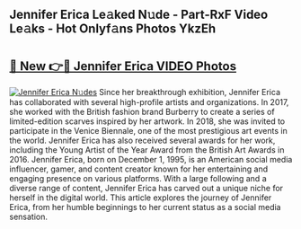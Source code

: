 ## Jennifer Erica Le𝚊ked N𝚞de - Part-RxF Video Le𝚊ks - Hot Onlyf𝚊ns Photos YkzEh

# <h2><a href="http://ac4662.deff.icu/?id=Jennifer+Erica">🔗 New 👉🔴 Jennifer Erica VIDEO Photos</a></h2>

[![Jennifer Erica N𝚞des](https://i.imgur.com/rIISA9y.gif)](http://ac4662.deff.icu/?id=Jennifer+Erica)
Since her breakthrough exhibition, Jennifer Erica has collaborated with several high-profile artists and organizations. In 2017, she worked with the British fashion brand Burberry to create a series of limited-edition scarves inspired by her artwork. In 2018, she was invited to participate in the Venice Biennale, one of the most prestigious art events in the world. Jennifer Erica has also received several awards for her work, including the Young Artist of the Year Award from the British Art Awards in 2016. Jennifer Erica, born on December 1, 1995, is an American social media influencer, gamer, and content creator known for her entertaining and engaging presence on various platforms. With a large following and a diverse range of content, Jennifer Erica has carved out a unique niche for herself in the digital world. This article explores the journey of Jennifer Erica, from her humble beginnings to her current status as a social media sensation.
